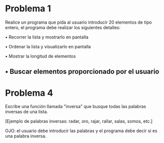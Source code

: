 # Problema 1
Realice un programa que pida al usuario introducir 20 elementos de tipo entero, el programa debe
realizar los siguientes detalles:

• Recorrer la lista y mostrarlo en pantalla

• Ordenar la lista y visualizarlo en pantalla

• Mostrar la longitud de elementos

• Buscar elementos proporcionado por el usuario
--------------------------------------------------------------------------------------
# Problema 4
Escribe una función llamada "inversa" que busque todas las palabras inversas de una lista.

[Ejemplo de palabras inversas: radar, oro, rajar, rallar, salas, somos, etc.]

OJO: el usuario debe introducir las palabras y el programa debe decir si es una palabra inversa.